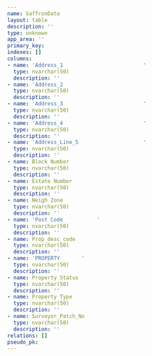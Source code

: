 ```yaml
---
name: SaffronData
layout: table
description: ''
type: unknown
app_area: ''
primary_key: 
indexes: []
columns:
- name: 'Address_1                          '
  type: nvarchar(50)
  description: ''
- name: 'Address_2                                                                  '
  type: nvarchar(50)
  description: ''
- name: 'Address_3                          '
  type: nvarchar(50)
  description: ''
- name: 'Address_4                          '
  type: nvarchar(50)
  description: ''
- name: 'Address_Line_5                     '
  type: nvarchar(50)
  description: ''
- name: Block Number
  type: nvarchar(50)
  description: ''
- name: Estate Number
  type: nvarchar(50)
  description: ''
- name: Neigh Zone
  type: nvarchar(50)
  description: ''
- name: 'Post Code           '
  type: nvarchar(50)
  description: ''
- name: Prop_desc_code
  type: nvarchar(50)
  description: ''
- name: 'PROPERTY       '
  type: nvarchar(50)
  description: ''
- name: Property Status
  type: nvarchar(50)
  description: ''
- name: Property Type
  type: nvarchar(50)
  description: ''
- name: Surveyor_Patch_No
  type: nvarchar(50)
  description: ''
relations: []
pseudo_pk: 
---
```


